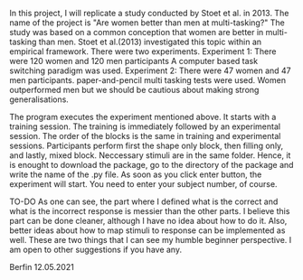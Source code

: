 In this project, I will replicate a study conducted by Stoet et al. in 2013.
The name of the project is "Are women better than men at multi-tasking?"
The study was based on a common conception that women are better in multi-tasking than men. 
Stoet et al.(2013) investigated this topic within an empirical framework.
There were two experiments. 
Experiment 1:
There were 120 women and 120 men participants
A computer based task switching paradigm was used.
Experiment 2:
There were 47 women and 47 men participants.
paper-and-pencil multi tasking tests were used.
Women outperformed men but we should be cautious about making strong generalisations.


The program executes the experiment mentioned above.
It starts with a training session. The training is immediately followed by an experimental session.
The order of the blocks is the same in training and experimental sessions. 
Participants perform first the shape only block, then filling only, and lastly, mixed block.
Neccessary stimuli are in the same folder. 
Hence, it is enought to download the package, go to the directory of the package and write the name of the .py file. 
As soon as you click enter button, the experiment will start.
You need to enter your subject number, of course. 


TO-DO
As one can see, the part where I defined what is the correct and what is the incorrect response is messier than the other parts.
I believe this part can be done cleaner, although I have no idea about how to do it. 
Also, better ideas about how to map stimuli to response can be implemented as well. 
These are two things that I can see my humble beginner perspective. 
I am open to other suggestions if you have any. 


Berfin
12.05.2021
